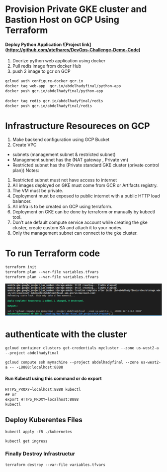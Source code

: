 # Provision Private GKE cluster and Bastion Host on GCP Using Terraform
#### Deploy Python Application ![Project link] (https://github.com/atefhares/DevOps-Challenge-Demo-Code)
1. Docrize python web application using docker 
2. Pull redis image from docker Hub 
3. push 2 image to gcr on GCP
```
gcloud auth configure-docker gcr.io
docker tag web-app  gcr.io/abdelhadyfinal/python-app
docker push gcr.io/abdelhadyfinal/python-app

docker tag redis gcr.io/abdelhadyfinal/redis
docker push gcr.io/abdelhadyfinal/redis

```
# Infrastructure Resoureces on GCP
1. Make backend configuration using GCP Bucket
2. Create VPC
* subnets (management subnet & restricted subnet)
* Management subnet has the (NAT gateway , Private vm)
* Restricted subnet has the (Private standard GKE cluster (private control plan))
Notes:
1. Restricted subnet must not have access to internet
2. All images deployed on GKE must come from GCR or Artifacts registry.
3. The VM must be private.
4. Deployment must be exposed to public internet with a public HTTP load balancer.
5. All infra is to be created on GCP using terraform.
6. Deployment on GKE can be done by terraform or manually by kubectl tool.
7. Don’t use default compute service account while creating the gke cluster, create
custom SA and attach it to your nodes.
8. Only the management subnet can connect to the gke cluster.

# To run Terraform code
```
terraform init
terraform plan --var-file variables.tfvars 
terraform plan --var-file variables.tfvars
```
![My image](images/prove.png)
# authenticate with the cluster
```
gcloud container clusters get-credentials mycluster --zone us-west2-a --project abdelhadyfinal
```
```
gcloud compute ssh mymachine --project abdelhadyfinal --zone us-west2-a -- -L8888:localhost:8888
```
#### Run Kubectl using this command or do export
```
HTTPS_PROXY=localhost:8888 kubectl
## or 
export HTTPS_PROXY=localhost:8888
kubectl
```

## Deploy Kuberentes Files
```
kubectl apply -fR ./kubernetes
```
```
kubectl get ingress
```

### Finally Destroy Infrastructur
```
terraform destroy --var-file variables.tfvars
```

